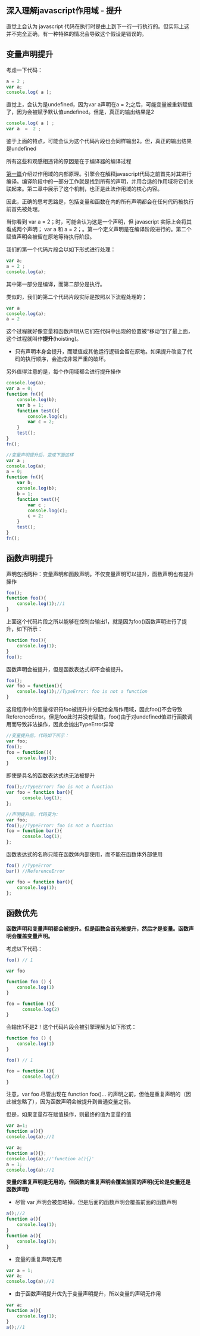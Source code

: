 ## 深入理解javascript作用域 - 提升

直觉上会认为 javascript 代码在执行时是由上到下一行一行执行的。但实际上这并不完全正确，有一种特殊的情况会导致这个假设是错误的。



## 变量声明提升

考虑一下代码：

~~~javascript
a = 2 ;
var a;
console.log( a );
~~~

直觉上，会认为是undefined，因为var a声明在a = 2;之后，可能变量被重新赋值了，因为会被赋予默认值undefined。但是，真正的输出结果是2



~~~javascript
console.log( a ) ;
var a  =  2 ;
~~~

鉴于上面的特点，可能会认为这个代码片段也会同样输出2。但，真正的输出结果是undefined



所有这些和观感相违背的原因是在于编译器的编译过程

[第一篇](http://www.cnblogs.com/xiaohuochai/p/5699739.html)介绍过作用域的内部原理。引擎会在解释javascript代码之前首先对其进行编译。编译阶段中的一部分工作就是找到所有的声明，并用合适的作用域将它们关联起来。第二章中展示了这个机制，也正是此法作用域的核心内容。

因此，正确的思考思路是，包括变量和函数在内的所有声明都会在任何代码被执行前首先被处理。



当你看到 var a = 2；时，可能会认为这是一个声明，但 javascript 实际上会将其看成两个声明； var a 和 a = 2；。第一个定义声明是在编译阶段进行的。第二个赋值声明会被留在原地等待执行阶段。

我们的第一个代码片段会以如下形式进行处理：

~~~javascript
var a;
a = 2 ;
console.log(a);
~~~

其中第一部分是编译，而第二部分是执行。



类似的，我们的第二个代码片段实际是按照以下流程处理的；

~~~javascript
var a
console.log(a);
a = 2
~~~



这个过程就好像变量和函数声明从它们在代码中出现的位置被“移动”到了最上面，这个过程就叫作**提升**(hoisting)。



+ 只有声明本身会提升，而赋值或其他运行逻辑会留在原地。如果提升改变了代码的执行顺序，会造成非常严重的破坏。



另外值得注意的是，每个作用域都会进行提升操作

~~~javascript
console.log(a);
var a = 0;
function fn(){
    console.log(b);
    var b = 1;
    function test(){
        console.log(c);
        var c = 2;
    }
    test();
}
fn();
~~~



~~~javascript
//变量声明提升后，变成下面这样
var a ;
console.log(a);
a = 0;
function fn(){
    var b;
    console.log(b);
    b = 1;
    function test(){
        var c ;
        console.log(c);
        c = 2;
    }
    test();
}
fn();
~~~



## 函数声明提升

声明包括两种：变量声明和函数声明。不仅变量声明可以提升，函数声明也有提升操作

~~~javascript
foo();
function foo(){
    console.log(1);//1
}
~~~

上面这个代码片段之所以能够在控制台输出1，就是因为foo()函数声明进行了提升，如下所示：

~~~javascript
function foo(){
    console.log(1);
}
foo();
~~~



函数声明会被提升，但是函数表达式却不会被提升。

~~~javascript
foo();
var foo = function(){
    console.log(1);//TypeError: foo is not a function
}
~~~

这段程序中的变量标识符foo被提升并分配给全局作用域，因此foo()不会导致ReferenceError。但是foo此时并没有赋值，foo()由于对undefined值进行函数调用而导致非法操作，因此会抛出TypeError异常

~~~javascript
//变量提升后，代码如下所示：
var foo;
foo();
foo = function(){
    console.log(1);
}
~~~



即使是具名的函数表达式也无法被提升

~~~javascript
foo();//TypeError: foo is not a function
var foo = function bar(){
      console.log(1);
};
~~~



~~~javascript
//声明提升后，代码变为:
var foo;
foo();//TypeError: foo is not a function
foo = function bar(){
      console.log(1);
};
~~~



函数表达式的名称只能在函数体内部使用，而不能在函数体外部使用

~~~javascript
foo() //TypeError
bar() //ReferenceError

var foo = function bar(){
    console.log(1);
};
~~~





## 函数优先

**函数声明和变量声明都会被提升。但是函数会首先被提升，然后才是变量。函数声明会覆盖变量声明。**

考虑以下代码：

~~~javascript
foo() // 1

var foo

function foo () {
	console.log(1)
}

foo = function (){
      console.log(2)
}
~~~

会输出1不是2！这个代码片段会被引擎理解为如下形式：

~~~javascript
function foo () {
	console.log(1)
}

foo() // 1

foo = function (){
      console.log(2)
}
~~~

注意，var foo 尽管出现在 function foo()... 的声明之前，但他是重复声明的（因此被忽略了），因为函数声明会被提升到普通变量之前。



但是，如果变量存在赋值操作，则最终的值为变量的值

```javascript
var a=1;
function a(){}
console.log(a);//1
```

~~~javascript
var a;
function a(){};
console.log(a);//'function a(){}'
a = 1;
console.log(a);//1
~~~





**变量的重复声明是无用的，但函数的重复声明会覆盖前面的声明(无论是变量还是函数声明)**

+ 尽管 var 声明会被忽略掉，但是后面的函数声明会覆盖前面的函数声明

~~~javascript
a();//2
function a(){
    console.log(1);
}
function a(){
    console.log(2);
}
~~~



+ 变量的重复声明无用

~~~javascript
var a = 1;
var a;
console.log(a);//1
~~~



+ 由于函数声明提升优先于变量声明提升，所以变量的声明无作用

~~~javascript
var a;
function a(){
    console.log(1);
}
a();//1
~~~





